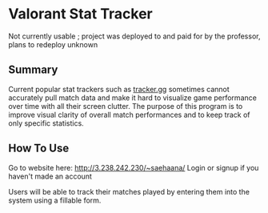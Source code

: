# Valorant Stat Tracker

Not currently usable ; project was deployed to and paid for by the professor, plans to redeploy unknown

## **Summary**

Current popular stat trackers such as [tracker.gg](https://tracker.gg/) sometimes cannot accurately pull match data and make it hard to visualize game performance over time with all their screen clutter. The purpose of this program is to improve visual clarity of overall match performances and to keep track of only specific statistics.   
## **How To Use**

Go to website here: http://3.238.242.230/~saehaana/ 
Login or signup if you haven't made an account

Users will be able to track their matches played by entering them into the system using a fillable form.
